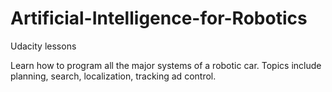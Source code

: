 # Artificial-Intelligence-for-Robotics
Udacity lessons

Learn how to program all the major systems of a robotic car.
Topics include planning, search, localization, tracking ad control.
